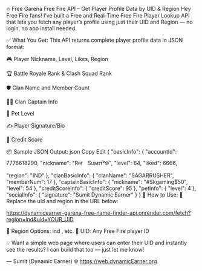 🔥 Free Garena Free Fire API – Get Player Profile Data by UID & Region
Hey Free Fire fans!
I’ve built a Free and Real-Time Free Fire Player Lookup API that lets you fetch any player’s profile using just their UID and Region — no login, no app install needed.


✅ What You Get:
This API returns complete player profile data in JSON format:

🎮 Player Nickname, Level, Likes, Region

🏆 Battle Royale Rank & Clash Squad Rank

🛡️ Clan Name and Member Count

🧑‍✈️ Clan Captain Info

🐾 Pet Level

✍️ Player Signature/Bio

🧾 Credit Score

📦 Sample JSON Output:
json
Copy
Edit
{
  "basicInfo": {
    "accountId": 7776618290,
    "nickname": "RғғㅤSᴜᴍɪᴛ°࿌",
    "level": 64,
    "liked": 6666,
    "region": "IND"
  },
  "clanBasicInfo": {
    "clanName": "SAGARRUSHER",
    "memberNum": 17
  },
  "captainBasicInfo": {
    "nickname": "#Skgaming$50",
    "level": 54
  },
  "creditScoreInfo": {
    "creditScore": 95
  },
  "petInfo": {
    "level": 4
  },
  "socialInfo": {
    "signature": "Sumit Dynamic Earner"
  }
}
🧪 How to Use:
🔹 Replace the uid and region in the URL below:


https://dynamicearner-garena-free-name-finder-api.onrender.com/fetch?region=ind&uid=YOUR_UID


📍 Region Options: ind , etc.
📍 UID: Any Free Fire player ID

💡 Want a simple web page where users can enter their UID and instantly see the results?
I can build that too — just let me know!

— Sumit (Dynamic Earner)
🌐 https://web.dynamicEarner.org


